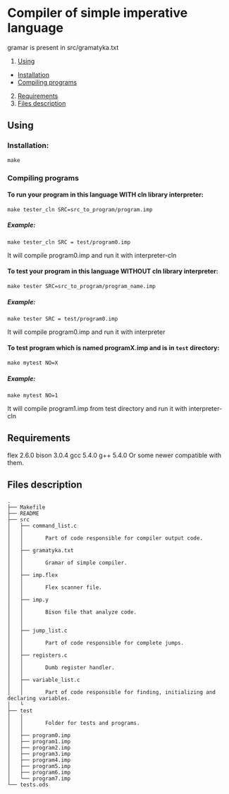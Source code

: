 # Compiler of simple imperative language 
gramar is present in src/gramatyka.txt

1. [Using](#using)
 * [Installation](#installation)
 * [Compiling programs](#compiling-programs)
2. [Requirements](#requirements)
3. [Files description](#files-description)

## Using
### Installation:

	make

### Compiling programs

#### To run your program in this language WITH cln library interpreter:

	make tester_cln SRC=src_to_program/program.imp

##### Example:

	make tester_cln SRC = test/program0.imp
	
It will compile program0.imp and run it with interpreter-cln

#### To test your program in this language WITHOUT cln library interpreter:

	make tester SRC=src_to_program/program_name.imp
	
##### Example:

	make tester SRC = test/program0.imp

It will compile program0.imp and run it with interpreter
  
#### To test program which is named programX.imp and is in `test` directory:

	make mytest NO=X
    
##### Example:
	
	make mytest NO=1

It will compile program1.imp from test directory and run it with interpreter-cln
		
		
				
## Requirements

flex 2.6.0
bison  3.0.4
gcc 5.4.0
g++ 5.4.0
Or some newer compatible with them.



## Files description
```
.
├── Makefile
├── README
├── src
│   ├── command_list.c
│   │
│   │   	Part of code responsible for compiler output code.
│   │
│   ├── gramatyka.txt
│   │
│   │   	Gramar of simple compiler.
│   │
│   ├── imp.flex
│   │
│   │	  	Flex scanner file.
│   │
│   ├── imp.y
│   │
│   │		Bison file that analyze code.
│   │
│   │
│   ├── jump_list.c
│   │
│   │		Part of code responsible for complete jumps.
│   │
│   ├── registers.c
│   │
│   │		Dumb register handler.
│   │
│   ├── variable_list.c
│   │
│   │		Part of code responsible for finding, initializing and declaring variables.
│   └
├── test
│   │
│   │		Folder for tests and programs.
│   │
│   ├── program0.imp
│   ├── program1.imp
│   ├── program2.imp
│   ├── program3.imp
│   ├── program4.imp
│   ├── program5.imp
│   ├── program6.imp
│   └── program7.imp
└── tests.ods
```
